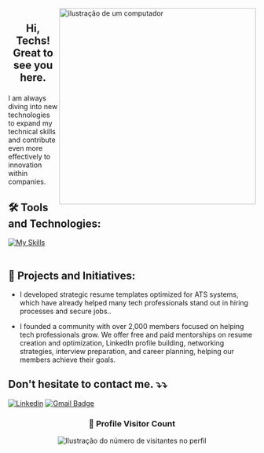 <img src="https://raw.githubusercontent.com/MicaelliMedeiros/micaellimedeiros/master/image/computer-illustration.png" alt="ilustração de um computador" min-width="400px" max-width="400px" width="400px" align="right">

## <p align="center">  Hi, Techs! Great to see you here.

<p align="rigth"> 
I am always diving into new technologies to expand my technical skills and contribute even more effectively to innovation within companies.
</p>


## 🛠️ Tools and Technologies:
[![My Skills](https://skillicons.dev/icons?i=vscode,javascript,typescript,react,next,html,css,tailwind,sass,bootstrap,figma,git,github)](https://skillicons.dev)<br><br>

## 👥 Projects and Initiatives:
- I developed strategic resume templates optimized for ATS systems, which have already helped many tech professionals stand out in hiring processes and secure jobs..

- I founded a community with over 2,000 members focused on helping tech professionals grow. We offer free and paid mentorships on resume creation and optimization, LinkedIn profile building, networking strategies, interview preparation, and career planning, helping our members achieve their goals.

## Don't hesitate to contact me. ⤵️⤵️

[![Linkedin](https://img.shields.io/badge/-Franciele-blue?style=flat-square&logo=Linkedin&logoColor=white&link=https://www.linkedin.com/in/francielekuchler/)](https://www.linkedin.com/in/francielekuchler/)
[![Gmail Badge](https://img.shields.io/badge/-franciele@madil.io-006bed?style=flat-square&logo=Gmail&logoColor=white&link=mailto:franciele@madil.io)](mailto:franciele@madil.io)


<div align="center">
  <h3><b>📍 Profile Visitor Count</b></h3>
</div>

<p align="center">
  <img
    src="https://profile-counter.glitch.me/francielekuchler/count.svg"
    alt="Ilustração do número de visitantes no perfil"
  />
</p>

